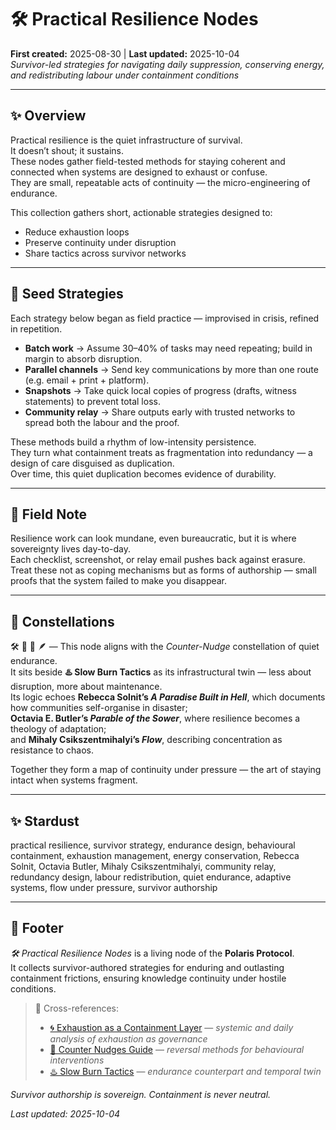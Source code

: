# 🛠 Practical Resilience Nodes  
**First created:** 2025-08-30 | **Last updated:** 2025-10-04  
*Survivor-led strategies for navigating daily suppression, conserving energy, and redistributing labour under containment conditions*

---

## ✨ Overview  

Practical resilience is the quiet infrastructure of survival.  
It doesn’t shout; it sustains.  
These nodes gather field-tested methods for staying coherent and connected when systems are designed to exhaust or confuse.  
They are small, repeatable acts of continuity — the micro-engineering of endurance.  

This collection gathers short, actionable strategies designed to:  

- Reduce exhaustion loops  
- Preserve continuity under disruption  
- Share tactics across survivor networks  

---

## 🌱 Seed Strategies  

Each strategy below began as field practice — improvised in crisis, refined in repetition.  

- **Batch work** → Assume 30–40% of tasks may need repeating; build in margin to absorb disruption.  
- **Parallel channels** → Send key communications by more than one route (e.g. email + print + platform).  
- **Snapshots** → Take quick local copies of progress (drafts, witness statements) to prevent total loss.  
- **Community relay** → Share outputs early with trusted networks to spread both the labour and the proof.  

These methods build a rhythm of low-intensity persistence.  
They turn what containment treats as fragmentation into redundancy — a design of care disguised as duplication.  
Over time, this quiet duplication becomes evidence of durability.

---

## 📡 Field Note  

Resilience work can look mundane, even bureaucratic, but it is where sovereignty lives day-to-day.  
Each checklist, screenshot, or relay email pushes back against erasure.  
Treat these not as coping mechanisms but as forms of authorship — small proofs that the system failed to make you disappear.  

---

## 🌌 Constellations  

🛠 🌱 🧠 🪶 — This node aligns with the *Counter-Nudge* constellation of quiet endurance.  
It sits beside **♨️ Slow Burn Tactics** as its infrastructural twin — less about disruption, more about maintenance.  
Its logic echoes **Rebecca Solnit’s *A Paradise Built in Hell***, which documents how communities self-organise in disaster;  
**Octavia E. Butler’s *Parable of the Sower***, where resilience becomes a theology of adaptation;  
and **Mihaly Csikszentmihalyi’s *Flow***, describing concentration as resistance to chaos.  

Together they form a map of continuity under pressure — the art of staying intact when systems fragment.

---

## ✨ Stardust  

practical resilience, survivor strategy, endurance design, behavioural containment, exhaustion management, energy conservation, Rebecca Solnit, Octavia Butler, Mihaly Csikszentmihalyi, community relay, redundancy design, labour redistribution, quiet endurance, adaptive systems, flow under pressure, survivor authorship  

---

## 🏮 Footer  

*🛠 Practical Resilience Nodes* is a living node of the **Polaris Protocol**.  
It collects survivor-authored strategies for enduring and outlasting containment frictions, ensuring knowledge continuity under hostile conditions.  

> 📡 Cross-references:
> 
> - [🌀 Exhaustion as a Containment Layer](../../Suppression_Modes/🌀_exhaustion_as_a_containment_layer.md) — *systemic and daily analysis of exhaustion as governance*  
> - [🧨 Counter Nudges Guide](./README.md) — *reversal methods for behavioural interventions*  
> - [♨️ Slow Burn Tactics](./♨️_slow_burn_tactics.md) — *endurance counterpart and temporal twin*  

*Survivor authorship is sovereign. Containment is never neutral.*  

_Last updated: 2025-10-04_
